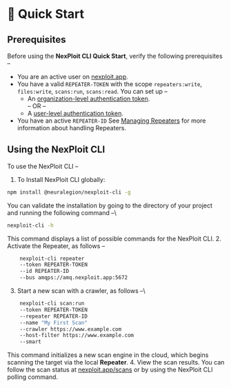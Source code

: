 # 🚀 Quick Start
## Prerequisites
Before using the **NexPloit CLI Quick Start**, verify the following prerequisites –
* You are an active user on [nexploit.app](www.nexploit.app).
* You have a valid `REPEATER-TOKEN` with the scope `repeaters:write`, `files:write`, `scans:run`, `scans:read`. You can set up –
    * An [organization-level authentication token](guide/np-web-ui/advanced-set-up/managing-org#Managing-Organization-APICLI-Authentication-Tokens).\
– OR – 
    * A [user-level authentication token](guide/np-web-ui/advanced-set-up/managing-personal-account#Managing-Your-Personal-API-Keys-Authentication-Tokens).
* You have an active `REPEATER-ID` See [Managing Repeaters](guide/np-web-ui/advanced-set-up/managing-repeaters) for more information about handling Repeaters.

## Using the NexPloit CLI
To use the NexPloit CLI –
1. To Install NexPloit CLI globally:
```bash
npm install @neuralegion/nexploit-cli -g
```
You can validate the installation by going to the directory of your project and running the following command –\
```bash
nexploit-cli -h
```
This command displays a list of possible commands for the NexPloit CLI.
2. Activate the Repeater, as follows –
```bash
    nexploit-cli repeater
    --token REPEATER-TOKEN
    --id REPEATER-ID
    --bus amqps://amq.nexploit.app:5672
```
3. Start a new scan with a crawler, as follows –\
```bash
    nexploit-cli scan:run
    --token REPEATER-TOKEN
    --repeater REPEATER-ID
    --name "My First Scan"
    --crawler https://www.example.com
    --host-filter https://www.example.com
    --smart
```
This command initializes a new scan engine in the cloud, which begins scanning the target via the local **Repeater**.
4. View the scan results. You can follow the scan status at [nexploit.app/scans](https://nexploit.app/scans) or by using the NexPloit CLI polling command.
